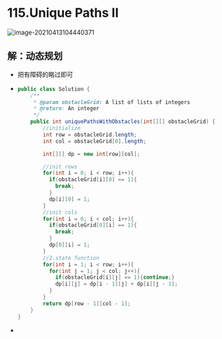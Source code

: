 # 115.Unique Paths II

![image-20210413104440371](https://raw.githubusercontent.com/TWDH/Leetcode-From-Zero/pictures/img/image-20210413104440371.png)

## 解：动态规划

* 把有障碍的略过即可

* ```java
  public class Solution {
      /**
       * @param obstacleGrid: A list of lists of integers
       * @return: An integer
       */
      public int uniquePathsWithObstacles(int[][] obstacleGrid) {
          //initialize
          int row = obstacleGrid.length;
          int col = obstacleGrid[0].length;
  
          int[][] dp = new int[row][col];
  
          //init rows
          for(int i = 0; i < row; i++){
            if(obstacleGrid[i][0] == 1){
              break;
            }
            dp[i][0] = 1;
          }
          //init cols
          for(int i = 0; i < col; i++){
            if(obstacleGrid[0][i] == 1){
              break;
            }
            dp[0][i] = 1;
          }
          //2.state function
          for(int i = 1; i < row; i++){
            for(int j = 1; j < col; j++){
              if(obstacleGrid[i][j] == 1){continue;}
              dp[i][j] = dp[i - 1][j] + dp[i][j - 1];
            }
          }
          return dp[row - 1][col - 1];
      }
  }
  ```

* 





